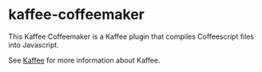 kaffee-coffeemaker
==================
This Kaffee Coffeemaker is a Kaffee plugin that compiles Coffeescript files into Javascript.

See [Kaffee](https://www.github.com/FabianM/kaffee) for more information about Kaffee.
